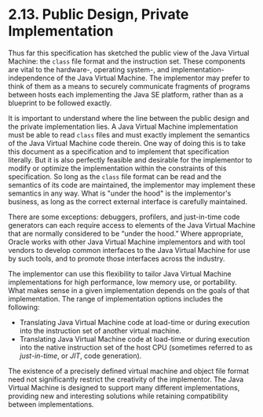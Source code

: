 # 2.13. Public Design, Private Implementation

Thus far this specification has sketched the public view of the Java Virtual Machine: the `class` file format and the instruction set. These components are vital to the hardware-, operating system-, and implementation-independence of the Java Virtual Machine. The implementor may prefer to think of them as a means to securely communicate fragments of programs between hosts each implementing the Java SE platform, rather than as a blueprint to be followed exactly.

It is important to understand where the line between the public design and the private implementation lies. A Java Virtual Machine implementation must be able to read `class` files and must exactly implement the semantics of the Java Virtual Machine code therein. One way of doing this is to take this document as a specification and to implement that specification literally. But it is also perfectly feasible and desirable for the implementor to modify or optimize the implementation within the constraints of this specification. So long as the `class` file format can be read and the semantics of its code are maintained, the implementor may implement these semantics in any way. What is "under the hood" is the implementor's business, as long as the correct external interface is carefully maintained.

There are some exceptions: debuggers, profilers, and just-in-time code generators can each require access to elements of the Java Virtual Machine that are normally considered to be “under the hood.” Where appropriate, Oracle works with other Java Virtual Machine implementors and with tool vendors to develop common interfaces to the Java Virtual Machine for use by such tools, and to promote those interfaces across the industry.

The implementor can use this flexibility to tailor Java Virtual Machine implementations for high performance, low memory use, or portability. What makes sense in a given implementation depends on the goals of that implementation. The range of implementation options includes the following:

* Translating Java Virtual Machine code at load-time or during execution into the instruction set of another virtual machine.
* Translating Java Virtual Machine code at load-time or during execution into the native instruction set of the host CPU \(sometimes referred to as _just-in-time_, or _JIT_, code generation\).

The existence of a precisely defined virtual machine and object file format need not significantly restrict the creativity of the implementor. The Java Virtual Machine is designed to support many different implementations, providing new and interesting solutions while retaining compatibility between implementations.


